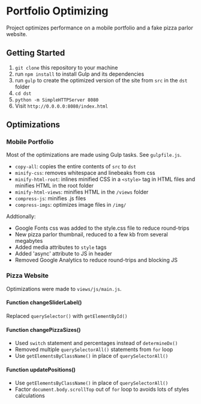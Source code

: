 # Portfolio Optimizing
Project optimizes performance on a mobile portfolio and a fake pizza parlor website.

## Getting Started
  1. `git clone` this repository to your machine
  2. run `npm install` to install Gulp and its dependencies
  3. run `gulp` to create the optimized version of the site from `src` in the `dst` folder
  4. `cd dst`
  5. `python -m SimpleHTTPServer 8080`
  6. Visit `http://0.0.0.0:8080/index.html`

## Optimizations

### Mobile Portfolio
Most of the optimizations are made using Gulp tasks. See `gulpfile.js`.
  * `copy-all`: copies the entire contents of `src` to `dst`
  * `minify-css`: removes whitespace and linebeaks from css
  * `minify-html-root`: inlines minified CSS in a `<style>` tag in HTML files and minifies HTML in the root folder
  * `minify-html-views`: minifies HTML in the `/views` folder
  * `compress-js`: minifies .js files
  * `compress-imgs`: optimizes image files in `/img/`

Addtionally:
  * Google Fonts css was added to the style.css file to reduce round-trips
  * New pizza parlor thumbnail, reduced to a few kb from several megabytes
  * Added media attributes to `style` tags
  * Added 'async' attribute to JS in header
  * Removed Google Analytics to reduce round-trips and blocking JS

### Pizza Website
Optimizations were made to `views/js/main.js`.

#### Function changeSliderLabel()
Replaced `querySelector()` with `getElementById()`

#### Function changePizzaSizes()
  * Used `switch` statement and percentages instead of `determineDx()`
  * Removed multiple `querySelectorAll()` statements from `for` loop
  * Use `getElementsByClassName()` in place of `querySelectorAll()`

#### Function updatePositions()
  * Use `getElementsByClassName()` in place of `querySelectorAll()`
  * Factor `document.body.scrollTop` out of `for` loop to avoids lots of styles calculations
